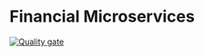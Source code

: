 # Financial Microservices

[![Quality gate](https://sonarcloud.io/api/project_badges/quality_gate?project=sp9usb_financial-microservices)](https://sonarcloud.io/dashboard?id=sp9usb_financial-microservices)
